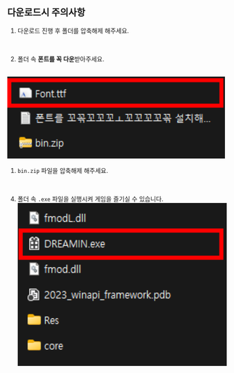 ## 다운로드시 주의사항

1. 다운로드 진행 후 폴더를 압축해제 해주세요.

<br>

2. 폴더 속 **폰트를 꼭 다운**받아주세요.
<br>
<img src="DownloadInfo1.png" width="500"/>

<br>

1. `bin.zip` 파일을 압축해제 해주세요.

<br>

4. 폴더 속 `.exe` 파일을 실행시켜 게임을 즐기실 수 있습니다.
   <img src="DownloadInfo2.png" width="500"/>

